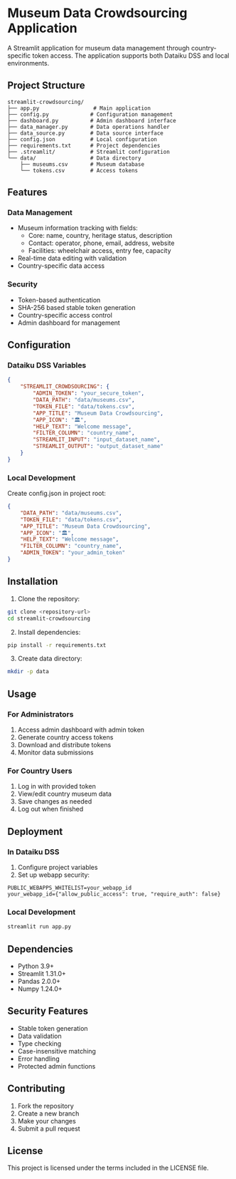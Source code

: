 # Museum Data Crowdsourcing Application

A Streamlit application for museum data management through country-specific token access. The application supports both Dataiku DSS and local environments.

## Project Structure
```
streamlit-crowdsourcing/
├── app.py                 # Main application
├── config.py             # Configuration management
├── dashboard.py          # Admin dashboard interface
├── data_manager.py       # Data operations handler
├── data_source.py        # Data source interface
├── config.json           # Local configuration
├── requirements.txt      # Project dependencies
├── .streamlit/           # Streamlit configuration
└── data/                 # Data directory
    ├── museums.csv       # Museum database
    └── tokens.csv        # Access tokens
```

## Features

### Data Management
- Museum information tracking with fields:
  - Core: name, country, heritage status, description
  - Contact: operator, phone, email, address, website
  - Facilities: wheelchair access, entry fee, capacity
- Real-time data editing with validation
- Country-specific data access

### Security
- Token-based authentication
- SHA-256 based stable token generation
- Country-specific access control
- Admin dashboard for management

## Configuration

### Dataiku DSS Variables
```json
{
    "STREAMLIT_CROWDSOURCING": {
        "ADMIN_TOKEN": "your_secure_token",
        "DATA_PATH": "data/museums.csv",
        "TOKEN_FILE": "data/tokens.csv",
        "APP_TITLE": "Museum Data Crowdsourcing",
        "APP_ICON": "🏛️",
        "HELP_TEXT": "Welcome message",
        "FILTER_COLUMN": "country_name",
        "STREAMLIT_INPUT": "input_dataset_name",
        "STREAMLIT_OUTPUT": "output_dataset_name"
    }
}
```

### Local Development
Create config.json in project root:
```json
{
    "DATA_PATH": "data/museums.csv",
    "TOKEN_FILE": "data/tokens.csv",
    "APP_TITLE": "Museum Data Crowdsourcing",
    "APP_ICON": "🏛️",
    "HELP_TEXT": "Welcome message",
    "FILTER_COLUMN": "country_name",
    "ADMIN_TOKEN": "your_admin_token"
}
```

## Installation

1. Clone the repository:
```bash
git clone <repository-url>
cd streamlit-crowdsourcing
```

2. Install dependencies:
```bash
pip install -r requirements.txt
```

3. Create data directory:
```bash
mkdir -p data
```

## Usage

### For Administrators
1. Access admin dashboard with admin token
2. Generate country access tokens
3. Download and distribute tokens
4. Monitor data submissions

### For Country Users
1. Log in with provided token
2. View/edit country museum data
3. Save changes as needed
4. Log out when finished

## Deployment

### In Dataiku DSS
1. Configure project variables
2. Set up webapp security:
```
PUBLIC_WEBAPPS_WHITELIST=your_webapp_id
your_webapp_id={"allow_public_access": true, "require_auth": false}
```

### Local Development
```bash
streamlit run app.py
```

## Dependencies
- Python 3.9+
- Streamlit 1.31.0+
- Pandas 2.0.0+
- Numpy 1.24.0+

## Security Features
- Stable token generation
- Data validation
- Type checking
- Case-insensitive matching
- Error handling
- Protected admin functions

## Contributing
1. Fork the repository
2. Create a new branch
3. Make your changes
4. Submit a pull request

## License
This project is licensed under the terms included in the LICENSE file.
